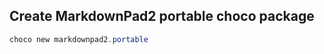 ## Create MarkdownPad2 portable choco package ##

```powershell
choco new markdownpad2.portable
```




